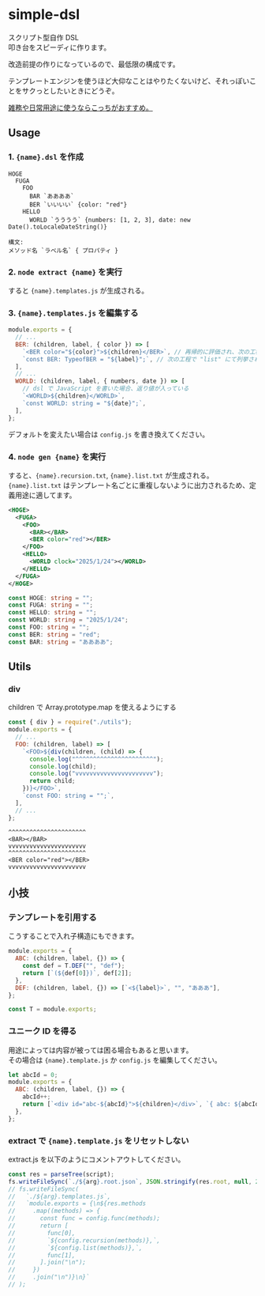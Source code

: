 # simple-dsl

スクリプト型自作 DSL  
叩き台をスピーディに作ります。

改造前提の作りになっているので、最低限の構成です。

テンプレートエンジンを使うほど大仰なことはやりたくないけど、それっぽいことをサクっとしたいときにどうぞ。

[雑務や日常用途に使うならこっちがおすすめ。](https://github.com/katai5plate/online-template-maker)

## Usage

### 1. `{name}.dsl` を作成

```
HOGE
  FUGA
    FOO
      BAR `ああああ`
      BER `いいいい` {color: "red"}
    HELLO
      WORLD `うううう` {numbers: [1, 2, 3], date: new Date().toLocaleDateString()}
```

```
構文:
メソッド名 `ラベル名` { プロパティ }
```

### 2. `node extract {name}` を実行

すると `{name}.templates.js` が生成される。

### 3. `{name}.templates.js` を編集する

```js
module.exports = {
  // ...
  BER: (children, label, { color }) => [
    `<BER color="${color}">${children}</BER>`, // 再帰的に評価され、次の工程で "recursion" に出力される
    `const BER: TypeofBER = "${label}";`, // 次の工程で "list" にて列挙される文字列
  ],
  // ...
  WORLD: (children, label, { numbers, date }) => [
    // dsl で JavaScript を書いた場合、返り値が入っている
    `<WORLD>${children}</WORLD>`,
    `const WORLD: string = "${date}";`,
  ],
};
```

デフォルトを変えたい場合は `config.js` を書き換えてください。

### 4. `node gen {name}` を実行

すると、`{name}.recursion.txt`, `{name}.list.txt` が生成される。  
`{name}.list.txt` はテンプレート名ごとに重複しないように出力されるため、定義用途に適してます。

```xml
<HOGE>
  <FUGA>
    <FOO>
      <BAR></BAR>
      <BER color="red"></BER>
    </FOO>
    <HELLO>
      <WORLD clock="2025/1/24"></WORLD>
    </HELLO>
  </FUGA>
</HOGE>
```

```ts
const HOGE: string = "";
const FUGA: string = "";
const HELLO: string = "";
const WORLD: string = "2025/1/24";
const FOO: string = "";
const BER: string = "red";
const BAR: string = "ああああ";
```

## Utils

### div

children で Array.prototype.map を使えるようにする

```js
const { div } = require("./utils");
module.exports = {
  // ...
  FOO: (children, label) => [
    `<FOO>${div(children, (child) => {
      console.log("^^^^^^^^^^^^^^^^^^^^^^");
      console.log(child);
      console.log("vvvvvvvvvvvvvvvvvvvvvv");
      return child;
    })}</FOO>`,
    `const FOO: string = "";`,
  ],
  // ...
};
```

```
^^^^^^^^^^^^^^^^^^^^^^
<BAR></BAR>
vvvvvvvvvvvvvvvvvvvvvv
^^^^^^^^^^^^^^^^^^^^^^
<BER color="red"></BER>
vvvvvvvvvvvvvvvvvvvvvv
```

## 小技

### テンプレートを引用する

こうすることで入れ子構造にもできます。

```js
module.exports = {
  ABC: (children, label, {}) => {
    const def = T.DEF("", "def");
    return [`(${def[0]})`, def[2]];
  },
  DEF: (children, label, {}) => [`<${label}>`, "", "あああ"],
};

const T = module.exports;
```

### ユニーク ID を得る

用途によっては内容が被っては困る場合もあると思います。  
その場合は `{name}.template.js` か `config.js` を編集してください。

```js
let abcId = 0;
module.exports = {
  ABC: (children, label, {}) => {
    abcId++;
    return [`<div id="abc-${abcId}">${children}</div>`, `{ abc: ${abcId} },`];
  },
};
```

### extract で `{name}.template.js` をリセットしない

extract.js を以下のようにコメントアウトしてください。

```js
const res = parseTree(script);
fs.writeFileSync(`./${arg}.root.json`, JSON.stringify(res.root, null, 2));
// fs.writeFileSync(
//   `./${arg}.templates.js`,
//   `module.exports = {\n${res.methods
//     .map((methods) => {
//       const func = config.func(methods);
//       return [
//         func[0],
//         `${config.recursion(methods)},`,
//         `${config.list(methods)},`,
//         func[1],
//       ].join("\n");
//     })
//     .join("\n")}\n}`
// );
```
